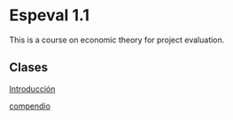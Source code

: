 # Espeval 1.1
This is a course on economic theory for project evaluation.


## Clases

[Introducción](https://keynes37.github.io/Espeval/Clases/Intro.html)

[compendio](https://raw.githack.com/keynes37/Espeval/main/Clases/Intro.html)